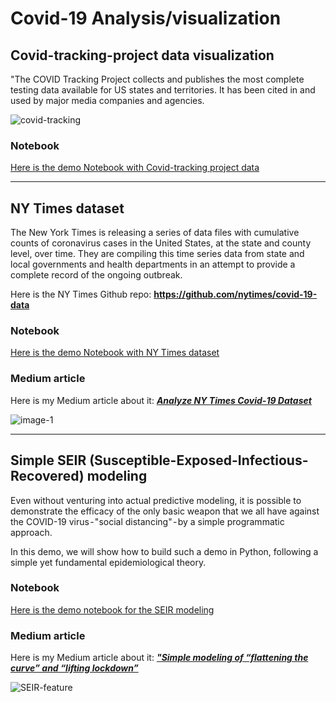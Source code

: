 # Covid-19 Analysis/visualization

## Covid-tracking-project data visualization

"The COVID Tracking Project collects and publishes the most complete testing data available for US states and territories. It has been cited in and used by major media companies and agencies.

![covid-tracking](https://raw.githubusercontent.com/neha210/Covid-19-analysis/master/images/Covid-tracking-project-3.PNG)

### Notebook

[Here is the demo Notebook with Covid-tracking project data](https://github.com/neha210/Covid-19-analysis/blob/master/Notebook/Covid-tracking-project.ipynb)

---

## NY Times dataset
The New York Times is releasing a series of data files with cumulative counts of coronavirus cases in the United States, at the state and county level, over time. They are compiling this time series data from state and local governments and health departments in an attempt to provide a complete record of the ongoing outbreak.

Here is the NY Times Github repo: **https://github.com/nytimes/covid-19-data**

### Notebook
[Here is the demo Notebook with NY Times dataset](https://github.com/neha210/Covid-19-analysis/blob/master/Notebook/NYTCovid-test.ipynb)

### Medium article
Here is my Medium article about it: ***[Analyze NY Times Covid-19 Dataset](https://towardsdatascience.com/analyze-ny-times-covid-19-dataset-86c802164210)***

![image-1](https://raw.githubusercontent.com/neha210/Covid-19-analysis/master/images/NYT-Covid-collage.png)

---

## Simple SEIR (Susceptible-Exposed-Infectious-Recovered) modeling
Even without venturing into actual predictive modeling, it is possible to demonstrate the efficacy of the only basic weapon that we all have against the COVID-19 virus - "social distancing" - by a simple programmatic approach.

In this demo, we will show how to build such a demo in Python, following a simple yet fundamental epidemiological theory.

### Notebook
[Here is the demo notebook for the SEIR modeling](https://github.com/neha210/Covid-19-analysis/blob/master/Notebook/SEIR-demo.ipynb)

### Medium article
Here is my Medium article about it: ***["Simple modeling of “flattening the curve” and “lifting lockdown”](https://towardsdatascience.com/simple-modeling-of-flattening-the-curve-and-lifting-lockdown-1a774a248e68)***

![SEIR-feature](https://raw.githubusercontent.com/neha210/Covid-19-analysis/master/images/SEIR-feature-image.png)
